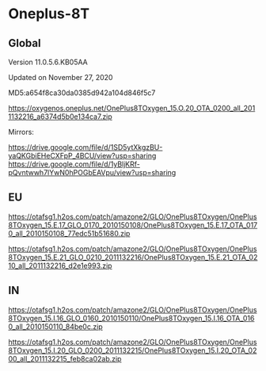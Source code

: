 # Oneplus-8T

## Global

Version
11.0.5.6.KB05AA

Updated on November 27, 2020

MD5:a654f8ca30da0385d942a104d846f5c7

https://oxygenos.oneplus.net/OnePlus8TOxygen_15.O.20_OTA_0200_all_2011132216_a6374d5b0e134ca7.zip

Mirrors:  

https://drive.google.com/file/d/1SD5ytXkgzBU-yaQKGbiEHeCXFpP_4BCU/view?usp=sharing  
https://drive.google.com/file/d/1yBljKRf-pQvntwwh7lYwN0hPOGbEAVpu/view?usp=sharing


## EU
https://otafsg1.h2os.com/patch/amazone2/GLO/OnePlus8TOxygen/OnePlus8TOxygen_15.E.17_GLO_0170_2010150108/OnePlus8TOxygen_15.E.17_OTA_0170_all_2010150108_77edc51b51680.zip

https://otafsg1.h2os.com/patch/amazone2/GLO/OnePlus8TOxygen/OnePlus8TOxygen_15.E.21_GLO_0210_2011132216/OnePlus8TOxygen_15.E.21_OTA_0210_all_2011132216_d2e1e993.zip


## IN
https://otafsg1.h2os.com/patch/amazone2/GLO/OnePlus8TOxygen/OnePlus8TOxygen_15.I.16_GLO_0160_2010150110/OnePlus8TOxygen_15.I.16_OTA_0160_all_2010150110_84be0c.zip

https://otafsg1.h2os.com/patch/amazone2/GLO/OnePlus8TOxygen/OnePlus8TOxygen_15.I.20_GLO_0200_2011132215/OnePlus8TOxygen_15.I.20_OTA_0200_all_2011132215_feb8ca02ab.zip